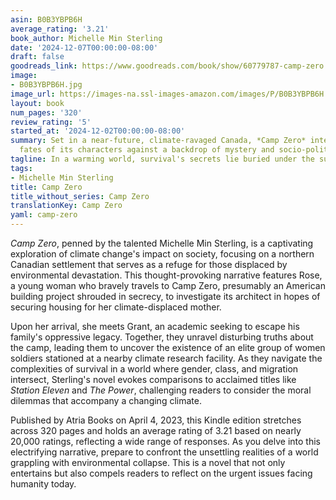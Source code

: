 ```yaml
---
asin: B0B3YBPB6H
average_rating: '3.21'
book_author: Michelle Min Sterling
date: '2024-12-07T00:00:00-08:00'
draft: false
goodreads_link: https://www.goodreads.com/book/show/60779787-camp-zero
image:
- B0B3YBPB6H.jpg
image_url: https://images-na.ssl-images-amazon.com/images/P/B0B3YBPB6H.01._SCLZZZZZZZ.jpg
layout: book
num_pages: '320'
review_rating: '5'
started_at: '2024-12-02T00:00:00-08:00'
summary: Set in a near-future, climate-ravaged Canada, *Camp Zero* intertwines the
  fates of its characters against a backdrop of mystery and socio-political commentary.
tagline: In a warming world, survival's secrets lie buried under the surface.
tags:
- Michelle Min Sterling
title: Camp Zero
title_without_series: Camp Zero
translationKey: Camp Zero
yaml: camp-zero
---
```


*Camp Zero*, penned by the talented Michelle Min Sterling, is a captivating exploration of climate change's impact on society, focusing on a northern Canadian settlement that serves as a refuge for those displaced by environmental devastation. This thought-provoking narrative features Rose, a young woman who bravely travels to Camp Zero, presumably an American building project shrouded in secrecy, to investigate its architect in hopes of securing housing for her climate-displaced mother. 

Upon her arrival, she meets Grant, an academic seeking to escape his family's oppressive legacy. Together, they unravel disturbing truths about the camp, leading them to uncover the existence of an elite group of women soldiers stationed at a nearby climate research facility. As they navigate the complexities of survival in a world where gender, class, and migration intersect, Sterling's novel evokes comparisons to acclaimed titles like *Station Eleven* and *The Power*, challenging readers to consider the moral dilemmas that accompany a changing climate. 

Published by Atria Books on April 4, 2023, this Kindle edition stretches across 320 pages and holds an average rating of 3.21 based on nearly 20,000 ratings, reflecting a wide range of responses. As you delve into this electrifying narrative, prepare to confront the unsettling realities of a world grappling with environmental collapse. This is a novel that not only entertains but also compels readers to reflect on the urgent issues facing humanity today.